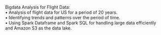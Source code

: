 
Bigdata Analysis for Flight Data:<br>
•	Analysis of flight data for US for a period of 20 years.<br>
•	Identifying trends and patterns over the period of time.<br>
•	Using Spark Dataframe and Spark SQL for handling large data efficiently and Amazon S3 as the data lake.<br>

